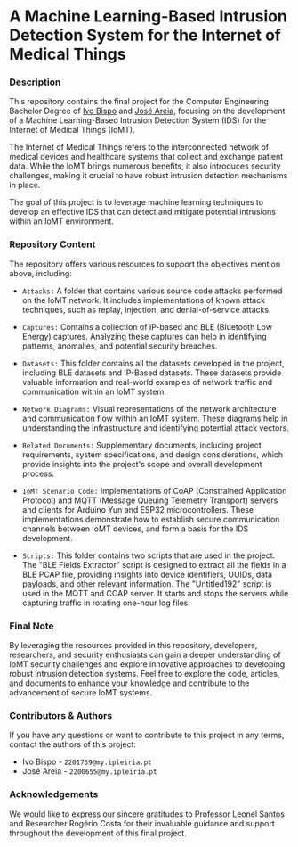 # A Machine Learning-Based Intrusion Detection System for the Internet of Medical Things

### Description

This repository contains the final project for the Computer Engineering Bachelor Degree of <a href="https://github.com/ivoafonsobispo">Ivo Bispo</a> and <a href="https://github.com/joseareia">José Areia</a>, focusing on the development of a Machine Learning-Based Intrusion Detection System (IDS) for the Internet of Medical Things (IoMT).

The Internet of Medical Things refers to the interconnected network of medical devices and healthcare systems that collect and exchange patient data. While the IoMT brings numerous benefits, it also introduces security challenges, making it crucial to have robust intrusion detection mechanisms in place.

The goal of this project is to leverage machine learning techniques to develop an effective IDS that can detect and mitigate potential intrusions within an IoMT environment. 

### Repository Content

The repository offers various resources to support the objectives mention above, including:

- `Attacks:` A folder that contains various source code attacks performed on the IoMT network. It includes implementations of known attack techniques, such as replay, injection, and denial-of-service attacks.

- `Captures:` Contains a collection of IP-based and BLE (Bluetooth Low Energy) captures. Analyzing these captures can help in identifying patterns, anomalies, and potential security breaches.

- `Datasets:` This folder contains all the datasets developed in the project, including BLE datasets and IP-Based datasets. These datasets provide valuable information and real-world examples of network traffic and communication within an IoMT system.

- `Network Diagrams:` Visual representations of the network architecture and communication flow within an IoMT system. These diagrams help in understanding the infrastructure and identifying potential attack vectors.

- `Related Documents:` Supplementary documents, including project requirements, system specifications, and design considerations, which provide insights into the project's scope and overall development process.

- `IoMT Scenario Code:` Implementations of CoAP (Constrained Application Protocol) and MQTT (Message Queuing Telemetry Transport) servers and clients for Arduino Yun and ESP32 microcontrollers. These implementations demonstrate how to establish secure communication channels between IoMT devices, and form a basis for the IDS development.

- `Scripts:` This folder contains two scripts that are used in the project. The "BLE Fields Extractor" script is designed to extract all the fields in a BLE PCAP file, providing insights into device identifiers, UUIDs, data payloads, and other relevant information. The "Untitled192" script is used in the MQTT and COAP server. It starts and stops the servers while capturing traffic in rotating one-hour log files.

### Final Note

By leveraging the resources provided in this repository, developers, researchers, and security enthusiasts can gain a deeper understanding of IoMT security challenges and explore innovative approaches to developing robust intrusion detection systems. Feel free to explore the code, articles, and documents to enhance your knowledge and contribute to the advancement of secure IoMT systems.

### Contributors & Authors

If you have any questions or want to contribute to this project in any terms, contact the authors of this project:

- Ivo Bispo - `2201739@my.ipleiria.pt`
- José Areia - `2200655@my.ipleiria.pt`

### Acknowledgements

We would like to express our sincere gratitudes to Professor Leonel Santos and Researcher Rogério Costa for their invaluable guidance and support throughout the development of this final project.

